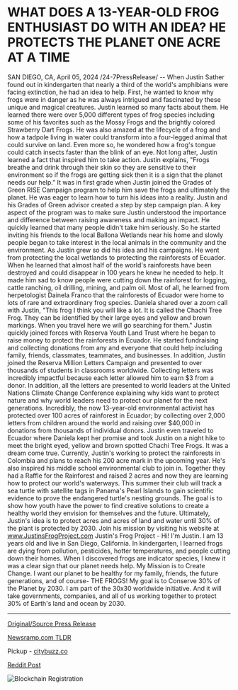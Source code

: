 # WHAT DOES A 13-YEAR-OLD FROG ENTHUSIAST DO WITH AN IDEA? HE PROTECTS THE PLANET ONE ACRE AT A TIME

SAN DIEGO, CA, April 05, 2024 /24-7PressRelease/ -- When Justin Sather found out in kindergarten that nearly a third of the world's amphibians were facing extinction, he had an idea to help.  First, he wanted to know why frogs were in danger as he was always intrigued and fascinated by these unique and magical creatures.   Justin learned so many facts about them. He learned there were over 5,000 different types of frog species including some of his favorites such as the Mossy Frogs and the brightly colored Strawberry Dart Frogs. He was also amazed at the lifecycle of a frog and how a tadpole living in water could transform into a four-legged animal that could survive on land. Even more so, he wondered how a frog's tongue could catch insects faster than the blink of an eye. Not long after, Justin learned a fact that inspired him to take action.   Justin explains, "Frogs breathe and drink through their skin so they are sensitive to their environment so if the frogs are getting sick then it is a sign that the planet needs our help."   It was in first grade when Justin joined the Grades of Green RISE Campaign program to help him save the frogs and ultimately the planet. He was eager to learn how to turn his ideas into a reality. Justin and his Grades of Green advisor created a step by step campaign plan. A key aspect of the program was to make sure Justin understood the importance and difference between raising awareness and making an impact. He quickly learned that many people didn't take him seriously. So he started inviting his friends to the local Ballona Wetlands near his home and slowly people began to take interest in the local animals in the community and the environment.   As Justin grew so did his idea and his campaigns. He went from protecting the local wetlands to protecting the rainforests of Ecuador. When he learned that almost half of the world's rainforests have been destroyed and could disappear in 100 years he knew he needed to help. It made him sad to know people were cutting down the rainforest for logging, cattle ranching, oil drilling, mining, and palm oil. Most of all, he learned from herpetologist Dainela Franco that the rainforests of Ecuador were home to lots of rare and extraordinary frog species.   Daniela shared over a zoom call with Justin, "This frog I think you will like a lot. It is called the Chachi Tree Frog. They can be identified by their large eyes and yellow and brown markings. When you travel here we will go searching for them."  Justin quickly joined forces with Reserva Youth Land Trust where he began to raise money to protect the rainforests in Ecuador. He started fundraising and collecting donations from any and everyone that could help including family, friends, classmates, teammates, and businesses. In addition, Justin joined the Reserva Million Letters Campaign and presented to over thousands of students in classrooms worldwide. Collecting letters was incredibly impactful because each letter allowed him to earn $3 from a donor. In addition, all the letters are presented to world leaders at the United Nations Climate Change Conference explaining why kids want to protect nature and why world leaders need to protect our planet for the next generations.   Incredibly, the now 13-year-old environmental activist has protected over 100 acres of rainforest in Ecuador; by collecting over 2,000 letters from children around the world and raising over $40,000 in donations from thousands of individual donors. Justin even traveled to Ecuador where Daniela kept her promise and took Justin on a night hike to meet the bright eyed, yellow and brown spotted Chachi Tree Frogs. It was a dream come true.  Currently, Justin's working to protect the rainforests in Colombia and plans to reach his 200 acre mark in the upcoming year. He's also inspired his middle school environmental club to join in. Together they had a Raffle for the Rainforest and raised 2 acres and now they are learning how to protect our world's waterways. This summer their club will track a sea turtle with satellite tags in Panama's Pearl Islands to gain scientific evidence to prove the endangered turtle's nesting grounds. The goal is to show how youth have the power to find creative solutions to create a healthy world they envision for themselves and the future. Ultimately, Justin's idea is to protect acres and acres of land and water until 30% of the plant is protected by 2030.  Join his mission by visiting his website at www.JustinsFrogProject.com  Justin's Frog Project - Hi! I'm Justin.  I am 13 years old and live in San Diego, California. In kindergarten, I learned frogs are dying from pollution, pesticides, hotter temperatures, and people cutting down their homes. When I discovered frogs are indicator species, I knew it was a clear sign that our planet needs help. My Mission is to Create Change. I want our planet to be healthy for my family, friends, the future generations, and of course- THE FROGS! My goal is to Conserve 30% of the Planet by 2030. I am part of the 30x30 worldwide initiative. And it will take governments, companies, and all of us working together to protect 30% of Earth's land and ocean by 2030. 

---

[Original/Source Press Release](https://www.24-7pressrelease.com/press-release/509847/what-does-a-13-year-old-frog-enthusiast-do-with-an-idea-he-protects-the-planet-one-acre-at-a-time)
                    

[Newsramp.com TLDR](https://newsramp.com/curated-news/13-year-old-environmental-activist-protects-rainforests-and-frogs/465aae88aa6f66ff1073db7b6bae3304) 


Pickup - [citybuzz.co](https://citybuzz.co/2024/04/05/13-year-old-frog-enthusiast-protects-planet-one-acre-at-a-time)
 



[Reddit Post](https://www.reddit.com/r/HealthCareNewsInfo/comments/1bwbusm/13yearold_environmental_activist_protects/) 



![Blockchain Registration](https://cdn.newsramp.app/24-7PressRelease/qrcode/244/5/zealyshP.webp)